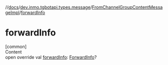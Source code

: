 //[docs](../../../index.md)/[dev.inmo.tgbotapi.types.message](../index.md)/[FromChannelGroupContentMessageImpl](index.md)/[forwardInfo](forward-info.md)



# forwardInfo  
[common]  
Content  
open override val [forwardInfo](forward-info.md): [ForwardInfo](../-forward-info/index.md)?  



